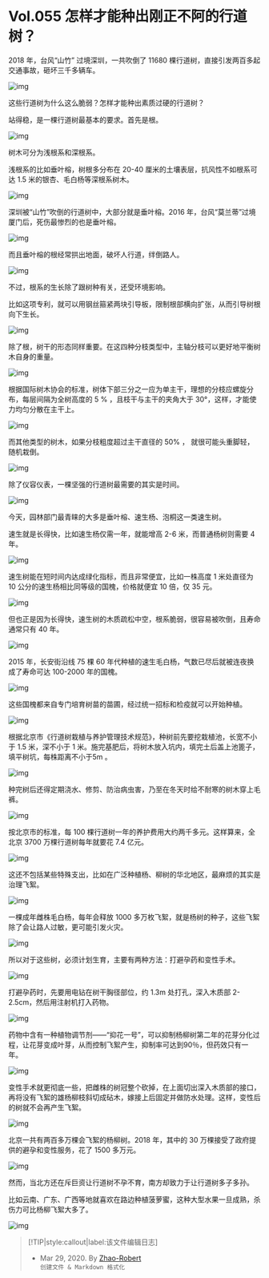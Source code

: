 # Vol.055 怎样才能种出刚正不阿的行道树？

2018 年，台风“山竹” 过境深圳，一共吹倒了 11680 棵行道树，直接引发两百多起交通事故，砸坏三千多辆车。

![img](https://paperclip.host/static/U6yRaDu1NabB1xe2nOGcTlqBYbux8nsSCvNYkniaJK0CekXbW4EGEp0K6picGibibnEwdZMqLj53dhPU58qqdeMaSg.jpg?imageMogr2/format/avif)

这些行道树为什么这么脆弱？怎样才能种出素质过硬的行道树？

站得稳，是一棵行道树最基本的要求。首先是根。

![img](https://paperclip.host/static/U6yRaDu1NabB1xe2nOGcTlqBYbux8nsS9EFl8GTE99vKGfA1S8vC42f96h2iasp49kVgkAqTSAcDFOWzWO2icibtw.png?imageMogr2/format/avif)

树木可分为浅根系和深根系。

浅根系的比如垂叶榕，树根多分布在 20-40 厘米的土壤表层，抗风性不如根系可达 1.5 米的银杏、毛白杨等深根系树木。

![img](https://paperclip.host/static/U6yRaDu1NabB1xe2nOGcTlqBYbux8nsSibmYSvTdgYdI1Oj3C7Zde4B0roViasr95Uskv9dyB34XUic9uPnGiceqPw.png?imageMogr2/format/avif)

深圳被“山竹”吹倒的行道树中，大部分就是垂叶榕。2016 年，台风“莫兰蒂”过境厦门后，死伤最惨烈的也是垂叶榕。

![img](https://paperclip.host/static/U6yRaDu1NabB1xe2nOGcTlqBYbux8nsSdPKcWps7AaLztg03J64iac0TApViasnwJoEeukTiaibqFAnEZcI2JNpTAQ.gif?imageMogr2/format/avif)

而且垂叶榕的根经常拱出地面，破坏人行道，绊倒路人。

![img](https://paperclip.host/static/U6yRaDu1NabB1xe2nOGcTlqBYbux8nsSS0K3hiauq7KyzA9SOAIB5OTFY9k6OYauQ9G8CUpCaFdlbKibJ7zpnYVA.png?imageMogr2/format/avif)

不过，根系的生长除了跟树种有关，还受环境影响。

比如这项专利，就可以用钢丝箍紧两块引导板，限制根部横向扩张，从而引导树根向下生长。

![img](https://paperclip.host/static/U6yRaDu1NabB1xe2nOGcTlqBYbux8nsSDoNP5yeYyQFCniaNh7vOAaprtSZlZ9iae1CEy5lWVy2WKF7zlXhHbUDw.gif?imageMogr2/format/avif)

除了根，树干的形态同样重要。在这四种分枝类型中，主轴分枝可以更好地平衡树木自身的重量。

![img](https://paperclip.host/static/U6yRaDu1NabB1xe2nOGcTlqBYbux8nsSECIAv5dfCj4xw80GRcMvHVQVdFyWial5eKVic3ocYicG4D7uHQ8ic345CQ.png?imageMogr2/format/avif)

根据国际树木协会的标准，树体下部三分之一应为单主干，理想的分枝应螺旋分布，每层间隔为全树高度的 5 % ，且枝干与主干的夹角大于 30°，这样，才能使力均匀分散在主干上。

![img](https://paperclip.host/static/U6yRaDu1NabB1xe2nOGcTlqBYbux8nsSKrX5FGlN2DOKHP0aIgCo9k5Nj9PdkTNWjxE0mWVibsnBicOgicJLRfo0Q.gif?imageMogr2/format/avif)

而其他类型的树木，如果分枝粗度超过主干直径的 50% ， 就很可能头重脚轻，随机栽倒。

![img](https://paperclip.host/static/U6yRaDu1NabB1xe2nOGcTlqBYbux8nsSygbbvj1WeGHgWMr4iaUuy8kQBibvxzQbJsiatIgSg4A0oqUM9ZoeC8EpA.png?imageMogr2/format/avif)

除了仪容仪表，一棵坚强的行道树最需要的其实是时间。

![img](https://paperclip.host/static/U6yRaDu1NabB1xe2nOGcTlqBYbux8nsSwPMjm26ZgZTVL2oD4vTZXL0mUtMU4mmKqrLC594gM5ABz5JBRg8Vqw.gif?imageMogr2/format/avif)

今天，园林部门最青睐的大多是垂叶榕、速生杨、泡桐这一类速生树。

速生就是长得快，比如速生杨仅需一年，就能增高 2-6 米，而普通杨树则需要 4 年。

![img](https://paperclip.host/static/U6yRaDu1NabB1xe2nOGcTlqBYbux8nsSpiadicoKP48efsFnIV3racFictR4CUNyzkctlzl0oQ3rfeLC6ia8kKvVVA.gif?imageMogr2/format/avif)

速生树能在短时间内达成绿化指标，而且非常便宜，比如一株高度 1 米处直径为 10 公分的速生杨相比同等级的国槐，价格就便宜 10 倍，仅 35 元。

![img](https://paperclip.host/static/U6yRaDu1NabB1xe2nOGcTlqBYbux8nsSFEDagkAazN8yBlGWs9g7JKrSKCSHTG3ZJjI2CA0EchnoMyBYKthYicw.png?imageMogr2/format/avif)

但也正是因为长得快，速生树的木质疏松中空，根系脆弱，很容易被吹倒，且寿命通常只有 40 年。

![img](https://paperclip.host/static/U6yRaDu1NabB1xe2nOGcTlqBYbux8nsScLsr8xk53RJJqm7lbOicBQXn6K6NKafJiadp6rQbeicA60yWOLhZdsDVw.png?imageMogr2/format/avif)

2015 年，长安街沿线 75 棵 60 年代种植的速生毛白杨，气数已尽后就被连夜换成了寿命可达  100-2000 年的国槐。

![img](https://paperclip.host/static/U6yRaDu1NabB1xe2nOGcTlqBYbux8nsSexbQHgT34oiaFRaSQDKVaiabpDVwmIEVOG4Q6Z1Q8lpzXWFdaeslYvXg.gif?imageMogr2/format/avif)

这些国槐都来自专门培育树苗的苗圃，经过统一招标和检疫就可以开始种植。

![img](https://paperclip.host/static/U6yRaDu1NabB1xe2nOGcTlqBYbux8nsSsHs67ypXTKc2YNcuYFyicpiccLGNHkABZk1SV1vcpyIAgQn2Uzib1AX0g.png?imageMogr2/format/avif)

根据北京市《行道树栽植与养护管理技术规范》，种树前先要挖栽植池，长宽不小于 1.5 米，深不小于 1 米。施完基肥后，将树木放入坑内，填完土后盖上池篦子，填平树坑，每株距离不小于5m 。

![img](https://paperclip.host/static/U6yRaDu1NabB1xe2nOGcTlqBYbux8nsSY9ibuVjX3aRpEicIp6Sw48vCI35QLgVgiaowSoZBiaFa11zPxCv4LoFJrA.gif?imageMogr2/format/avif)

种完树后还得定期浇水、修剪、防治病虫害，乃至在冬天时给不耐寒的树木穿上毛裤。

![img](https://paperclip.host/static/U6yRaDu1NabB1xe2nOGcTlqBYbux8nsSzJuelvCr3aAZjYqShI9GoQKHH1RVBXs4dhEZiafQwfnlzLvRADFBPww.gif?imageMogr2/format/avif)

按北京市的标准，每 100 棵行道树一年的养护费用大约两千多元。这样算来，全北京 3700 万棵行道树每年就要花 7.4 亿元。

![img](https://paperclip.host/static/U6yRaDu1NabB1xe2nOGcTlqBYbux8nsSz0iapdJoeicoxgA9aJ2iabAWdfaOjwF1yTuXEudia7micy015IHwYdUtxFg.gif?imageMogr2/format/avif)

这还不包括某些特殊支出，比如在广泛种植杨、柳树的华北地区，最麻烦的其实是治理飞絮。

![img](https://paperclip.host/static/U6yRaDu1NabB1xe2nOGcTlqBYbux8nsStib4pCJZCtU7DTDuKOciaoEm9rZ3HAPoLX4LZE7GHhYcz7b3YZKTzLIw.gif?imageMogr2/format/avif)

一棵成年雌株毛白杨，每年会释放 1000 多万枚飞絮，就是杨树的种子，这些飞絮除了会让路人过敏，更可能引发火灾。

![img](https://paperclip.host/static/U6yRaDu1NabB1xe2nOGcTlqBYbux8nsSVJzJ5SnSkTQfbzneDibXmiaHq6ph0M5as0mGq9icR19QLdyzySxicWg8Tw.png?imageMogr2/format/avif)

所以对于这些树，必须计划生育，主要有两种方法：打避孕药和变性手术。

![img](https://paperclip.host/static/U6yRaDu1NabB1xe2nOGcTlqBYbux8nsS6HYcR6hTxaticic3xZV1n17X6zLqHBIiahbgjby044raW71yT6Wqic8dOw.png?imageMogr2/format/avif)

打避孕药时，先要用电钻在树干胸径部位，约 1.3m 处打孔，深入木质部 2-2.5cm，然后用注射机打入药物。

![img](https://paperclip.host/static/U6yRaDu1NabB1xe2nOGcTlqBYbux8nsSPCQbk8QMHbNELGRBBmMicd14ibLto41gsp2ALAjuFVLthONVkDX7bUgw.gif?imageMogr2/format/avif)

药物中含有一种植物调节剂——“抑花一号”，可以抑制杨柳树第二年的花芽分化过程，让花芽变成叶芽，从而控制飞絮产生，抑制率可达到90％，但药效只有一年。

![img](https://paperclip.host/static/U6yRaDu1NabB1xe2nOGcTlqBYbux8nsSqcBKpBnEantHloA4rg7UKYancicTwBhxE4SwZXicH5LGibbh3BJ7EC8mg.png?imageMogr2/format/avif)

变性手术就更彻底一些，把雌株的树冠整个砍掉，在上面切出深入木质部的接口，再将没有飞絮的雄杨柳枝斜切成砧木，嫁接上后固定并做防水处理。这样，变性后的树就不会再产生飞絮。

![img](https://paperclip.host/static/U6yRaDu1NabB1xe2nOGcTlqBYbux8nsSVyY4dYQ5Sbx2vmEmdibgYa434yhaU1B6iaT8kUwiaicvcSUjXQbNwEibJpw.gif?imageMogr2/format/avif)

北京一共有两百多万棵会飞絮的杨柳树。2018 年，其中的 30 万棵接受了政府提供的避孕和变性服务，花了 1500 多万元。

![img](https://paperclip.host/static/U6yRaDu1NabB1xe2nOGcTlqBYbux8nsS4sYwcwZfyyOicLrS73ouE4mPcxkooyY8hdP3IVPKMtuBTsWK7Gj3u2A.png?imageMogr2/format/avif)

然而，当北方还在斥巨资让行道树不孕不育，南方却致力于让行道树多子多孙。

比如云南、广东、广西等地就喜欢在路边种植菠萝蜜，这种大型水果一旦成熟，杀伤力可比杨柳飞絮大多了。

![img](https://paperclip.host/static/U6yRaDu1NabB1xe2nOGcTlqBYbux8nsSnuGick4XNQicughufUJSibzDznft5q61Y6Z5EOoZzJaPS1lRC98rKjYjg.png?imageMogr2/format/avif)

> [!TIP|style:callout|label:该文件编辑日志]
>
> - Mar 29, 2020. By [Zhao-Robert](https://github.com/Zhao-Robert)  
> `创建文件 & Markdown 格式化`
